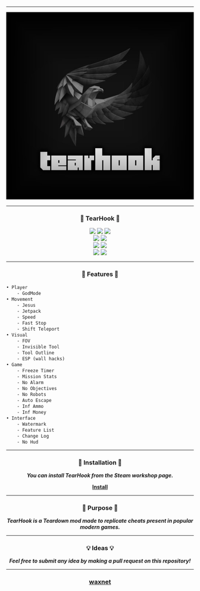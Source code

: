 -----

<p align= "center">
  <kbd>
    <img  src="https://raw.githubusercontent.com/waxnet/TearHook/main/.github/workflows/icon.png">
  </kbd>
</p>

-----

### <p align="center">🦅 TearHook 🦅</p>
<p align= "center">
  <img src="https://img.shields.io/github/languages/top/waxnet/TearHook">
  <img src="https://img.shields.io/github/stars/waxnet/TearHook">
  <img src="https://img.shields.io/github/forks/waxnet/TearHook">
  <br>
  <img src="https://img.shields.io/github/last-commit/waxnet/TearHook">
  <img src="https://img.shields.io/github/license/waxnet/TearHook">
  <br>
  <img src="https://img.shields.io/github/issues-pr/waxnet/TearHook">
  <img src="https://img.shields.io/github/issues-pr-closed/waxnet/TearHook">
  <br>
  <img src="https://img.shields.io/github/issues/waxnet/TearHook">
  <img src="https://img.shields.io/github/issues-closed/waxnet/TearHook">
</p>

-----

### <p align="center">📜 Features 📜</p>

    • Player
        - GodMode
    • Movement
        - Jesus
        - Jetpack
        - Speed
        - Fast Stop
        - Shift Teleport
    • Visual
        - FOV
        - Invisible Tool
        - Tool Outline
        - ESP (wall hacks)
    • Game
        - Freeze Timer
        - Mission Stats
        - No Alarm
        - No Objectives
        - No Robots
        - Auto Escape
        - Inf Ammo
        - Inf Money
    • Interface
        - Watermark
        - Feature List
        - Change Log
        - No Hud

-----

### <p align="center">📨 Installation 📨</p>
<p align="center"><i><b>You can install TearHook from the Steam workshop page.</b></i></p>
<b><p align="center"><a href="https://steamcommunity.com/sharedfiles/filedetails/?id=2911442556">Install</a></p></b>

-----

### <p align="center">🤔 Purpose 🤔</p>
<p align="center"><i><b>TearHook is a Teardown mod made to replicate cheats present in popular modern games.</b></i></p>

-----

### <p align="center">💡 Ideas 💡</p>
<p align="center"><i><b>Feel free to submit any idea by making a pull request on this repository!</b></i></p>

-----

### <p align="center"><a href="https://github.com/waxnet">waxnet</a></p>

